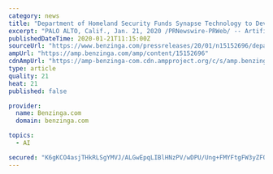 ```yaml
---
category: news
title: "Department of Homeland Security Funds Synapse Technology to Develop Artificial Intelligence Technology"
excerpt: "PALO ALTO, Calif., Jan. 21, 2020 /PRNewswire-PRWeb/ -- Artificial intelligence security and defense company Synapse Technology Corporation today announced that the Department of Homeland Security (DHS) Science and Technology Directorate (S&T) awarded the company a contract to develop artificial intelligence algorithms for computed tomography (CT) machines at airports across the United States."
publishedDateTime: 2020-01-21T11:15:00Z
sourceUrl: "https://www.benzinga.com/pressreleases/20/01/n15152696/department-of-homeland-security-funds-synapse-technology-to-develop-artificial-intelligence-techno"
ampUrl: "https://amp.benzinga.com/amp/content/15152696"
cdnAmpUrl: "https://amp-benzinga-com.cdn.ampproject.org/c/s/amp.benzinga.com/amp/content/15152696"
type: article
quality: 21
heat: 21
published: false

provider:
  name: Benzinga.com
  domain: benzinga.com

topics:
  - AI

secured: "K6gKCO4asjTHkRLSgYMVJ/ALGwEpqLIBlHNzPV/wDPU/Ung+FMYFtgFW3yZFOtDbskyzGhNAXTWLxqvLJ4XINHN+VkP/sS8i2uDUbWZzc1RuV439GvL5AYfG0yxNKiJWaVk1AWjs8K4F06lcUSzQNnUbT0SzgtyDvknbCOShiQuHBeEXXnUYZSD6x9FNdskkvx92ryDgJxkoaDA1mugcGyTPFlGVwVBEXDGecHV3G5GIhDU6q3EhtzxOHWVCzlLiEkBG/kSnDYhD1CivwoHoDQU2mXeVv4aizGLvkgYz/5o=;NI8UqQVWzwBigfKMIH0bXg=="
---
```



